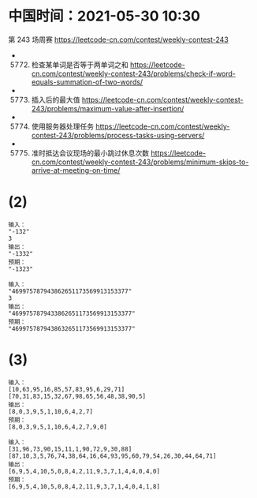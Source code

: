 
# 中国时间：2021-05-30 10:30

第 243 场周赛 https://leetcode-cn.com/contest/weekly-contest-243
- 5772. 检查某单词是否等于两单词之和 https://leetcode-cn.com/contest/weekly-contest-243/problems/check-if-word-equals-summation-of-two-words/
- 5773. 插入后的最大值 https://leetcode-cn.com/contest/weekly-contest-243/problems/maximum-value-after-insertion/
- 5774. 使用服务器处理任务 https://leetcode-cn.com/contest/weekly-contest-243/problems/process-tasks-using-servers/
- 5775. 准时抵达会议现场的最小跳过休息次数 https://leetcode-cn.com/contest/weekly-contest-243/problems/minimum-skips-to-arrive-at-meeting-on-time/

# (2)

```
输入：
"-132"
3
输出：
"-1332"
预期：
"-1323"
```
```
输入：
"469975787943862651173569913153377"
3
输出：
"4699757879433862651173569913153377"
预期：
"4699757879438632651173569913153377"
```

# (3)

```
输入：
[10,63,95,16,85,57,83,95,6,29,71]
[70,31,83,15,32,67,98,65,56,48,38,90,5]
输出：
[8,0,3,9,5,1,10,6,4,2,7]
预期：
[8,0,3,9,5,1,10,6,4,2,7,9,0]
```
```
输入：
[31,96,73,90,15,11,1,90,72,9,30,88]
[87,10,3,5,76,74,38,64,16,64,93,95,60,79,54,26,30,44,64,71]
输出：
[6,9,5,4,10,5,0,8,4,2,11,9,3,7,1,4,4,0,4,0]
预期：
[6,9,5,4,10,5,0,8,4,2,11,9,3,7,1,4,0,4,1,8]
```
